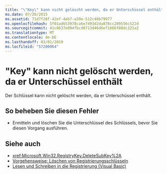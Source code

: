 ```yaml
---
title: "\"Key\" kann nicht gelöscht werden, da er Unterschüssel enthält"
ms.date: 07/20/2015
ms.assetid: 71d7f28f-42ef-4eb7-a39e-512c40b79977
ms.openlocfilehash: 5f01ad653978ca6e7493d2da878cc289556c522d
ms.sourcegitcommit: 41c0637e894fbcd0713d46d6ef1866f08dc321a2
ms.translationtype: MT
ms.contentlocale: de-DE
ms.lasthandoff: 03/01/2019
ms.locfileid: "57200064"
---
```

# <a name="key-cannot-be-deleted-because-it-has-subkeys"></a>"Key" kann nicht gelöscht werden, da er Unterschüssel enthält
Der Schlüssel kann nicht gelöscht werden, da er Unterschüssel enthält.  
  
## <a name="to-correct-this-error"></a>So beheben Sie diesen Fehler  
  
-   Ermitteln und löschen Sie die Unterschlüssel des Schlüssels, bevor Sie diesen Vorgang ausführen.  
  
## <a name="see-also"></a>Siehe auch
- <xref:Microsoft.Win32.RegistryKey.DeleteSubKey%2A>
- [Vorgehensweise: Löschen von Registrierungsschlüsseln](../../visual-basic/developing-apps/programming/computer-resources/how-to-delete-a-registry-key.md)
- [Lesen und Schreiben in die Registrierung (Visual Basic)](../developing-apps/programming/computer-resources/reading-from-and-writing-to-the-registry.md)
